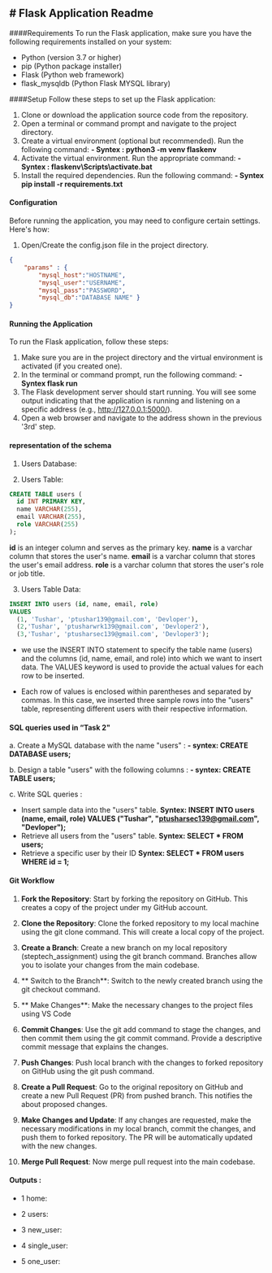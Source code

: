 ## # Flask Application  Readme

####Requirements
To run the Flask application, make sure you have the following requirements installed on your system:

- Python (version 3.7 or higher)
- pip (Python package installer)
- Flask (Python web framework)
- flask_mysqldb (Python Flask MYSQL library)

####Setup
Follow these steps to set up the Flask application:

1. Clone or download the application source code from the repository.
2. Open a terminal or command prompt and navigate to the project directory.
3. Create a virtual environment (optional but recommended). Run the following command:
 **- Syntex : python3 -m venv flaskenv**
4. Activate the virtual environment. Run the appropriate command:
 **- Syntex : flaskenv\Scripts\activate.bat**
5. Install the required dependencies. Run the following command:
 **- Syntex pip install -r requirements.txt**



#### Configuration
Before running the application, you may need to configure certain settings. Here's how:

1. Open/Create the config.json file in the project directory.
```json
{
    "params" : {
        "mysql_host":"HOSTNAME",
        "mysql_user":"USERNAME",
        "mysql_pass":"PASSWORD",
        "mysql_db":"DATABASE NAME" }
}
```

#### Running the Application
To run the Flask application, follow these steps:

1. Make sure you are in the project directory and the virtual environment is activated (if you created one).
2. In the terminal or command prompt, run the following command:
**- Syntex flask run**
3. The Flask development server should start running. You will see some output indicating that the application is running and listening on a specific address (e.g., http://127.0.0.1:5000/).
4. Open a web browser and navigate to the address shown in the previous '3rd' step.

#### representation of the schema
1. Users Database:

2. Users Table:
```sql
CREATE TABLE users (
  id INT PRIMARY KEY,
  name VARCHAR(255),
  email VARCHAR(255),
  role VARCHAR(255)
);
```
**id** is an integer column and serves as the primary key.
**name** is a varchar column that stores the user's name.
**email** is a varchar column that stores the user's email address.
**role** is a varchar column that stores the user's role or job title.

3. Users Table Data:
```sql
INSERT INTO users (id, name, email, role)
VALUES
  (1, 'Tushar', 'ptushar139@gmail.com', 'Devloper'),
  (2,'Tushar', 'ptusharwrk139@gmail.com', 'Devloper2'),
  (3,'Tushar', 'ptusharsec139@gmail.com', 'Devloper3');
```
- we use the INSERT INTO statement to specify the table name (users) and the columns (id, name, email, and role) into which we want to insert data. The VALUES keyword is used to provide the actual values for each row to be inserted.

- Each row of values is enclosed within parentheses and separated by commas. In this case, we inserted three sample rows into the "users" table, representing different users with their respective information.

#### SQL queries used in “Task 2"
a. Create a MySQL database with the name "users" :
**- syntex: CREATE DATABASE users;**

b. Design a table "users" with the following columns :
**- syntex: CREATE TABLE users;**

c. Write SQL queries :
- Insert sample data into the "users" table.
**Syntex: INSERT INTO users (name, email, role) VALUES ("Tushar", "ptusharsec139@gmail.com", "Devloper");**
- Retrieve all users from the "users" table.
**Syntex: SELECT * FROM users;**
- Retrieve a specific user by their ID
**Syntex: SELECT * FROM users WHERE id = 1;**

#### Git Workflow
1. **Fork the Repository**: Start by forking the repository on GitHub. This creates a copy of the project under my GitHub account.

2. **Clone the Repository**: Clone the forked repository to my local machine using the git clone command. This will create a local copy of the project.

3. **Create a Branch**: Create a new branch on my local repository (steptech_assignment) using the git branch command. Branches allow you to isolate your changes from the main codebase.

4. ** Switch to the Branch**: Switch to the newly created branch using the git checkout command.

5. ** Make Changes**: Make the necessary changes to the project files using VS Code

6. **Commit Changes**: Use the git add command to stage the changes, and then commit them using the git commit command. Provide a descriptive commit message that explains the changes.

7. **Push Changes**: Push local branch with the changes to forked repository on GitHub using the git push command.

8. **Create a Pull Request**: Go to the original repository on GitHub and create a new Pull Request (PR) from pushed branch. This notifies the about proposed changes.

9. **Make Changes and Update**: If any changes are requested, make the necessary modifications in my local branch, commit the changes, and push them to forked repository. The PR will be automatically updated with the new changes.

10. **Merge Pull Request**: Now merge pull request into the main codebase.


#### Outputs :

- 1 home: 

- 2 users: 

- 3 new_user: 

- 4 single_user: 

- 5 one_user: 

